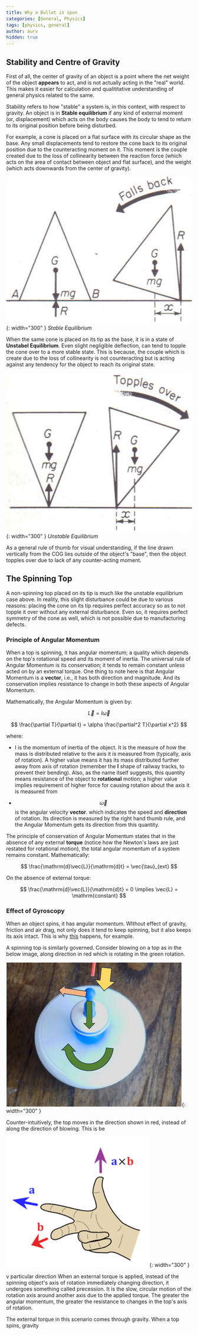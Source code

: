 ```yaml
---
title: Why a Bullet is spun
categories: [General, Physics]
tags: [physics, general]
author: aurv
hidden: true
---
```


## Stability and Centre of Gravity

First of all, the center of gravity of an object is a point where the net weight of the object **appears** to act, and is not actually acting in the "real" world. This makes it easier for calculation and qualititative understanding of general physics related to the same.

Stability refers to how "stable" a system is, in this context, with respect to gravity. An object is in **Stable equilibrium** if any kind of external moment (or, displacement) which acts on the body causes the body to tend to return to its original position before being disturbed.

For example, a cone is placed on a flat surface with its circular shape as the base. Any small displacements tend to restore the cone back to its original position due to the counteracting moment on it. This moment is the couple created due to the loss of collinearity between the reaction force (which acts on the area of contact between object and flat surface), and the weight (which acts downwards from the center of gravity).

![Desktop View](/assets/img/posts/2024-06-08-why-a-bullet-spins/stable_equi.png){: width="300" }
_Stable Equilibrium_

When the same cone is placed on its tip as the base, it is in a state of **Unstabel Equilibrium**. Even slight negligible deflection, can tend to topple the cone over to a more stable state. This is because, the couple which is create due to the loss of collinearity is not counteracting but is acting against any tendency for the object to reach its original state.

![Desktop View](/assets/img/posts/2024-06-08-why-a-bullet-spins/unstable_equi.png){: width="300" }
_Unstable Equilibrium_

As a general rule of thumb for visual understanding, if the line drawn vertically from the COG lies outside of the object's "base", then the object topples over due to lack of any counter-acting moment.

## The Spinning Top

A non-spinning top placed on its tip is much like the unstable equilibrium case above. In reality, this slight disturbance could be due to various reasons: placing the cone on its tip requires perfect accuracy so as to not topple it over without any external disturbance. Even so, it requires perfect symmetry of the cone as well, which is not possible due to manufacturing defects.

### Principle of Angular Momentum

When a top is spinning, it has angular momentum; a quality which depends on the top's rotational speed and its moment of inertia. The universal rule of Angular Momentum is its conservation; it tends to remain constant unless acted on by an external torque. One thing to note here is that Angular Momentum is a **vector**, i.e., it has both direction and magnitude. And its conservation implies resistance to change in both these aspects of Angular Momentum.

Mathematically, the Angular Momentum is given by:

$$
\vec{L} = I\vec{\omega}
$$

$$
\frac{\partial T}{\partial t} = \alpha \frac{\partial^2 T}{\partial x^2}
$$

where:

- I is the momentum of inertia of the object. It is the measure of how the mass is distributed relative to the axis it is measured from (typically, axis of rotation). A higher value means it has its mass distributed further away from axis of rotation (remember the **I** shape of railway tracks, to prevent their bending). Also, as the name itself suggests, this quantity means resistance of the object to **rotational** motion; a higher value implies requirement of higher force for causing rotation about the axis it is measured from

- $$ \vec{\omega} $$ is the angular velocity **vector**. which indicates the speed and **direction** of rotation. Its direction is measured by the right hand thumb rule, and the Angular Momentum gets its direction from this quantity.

The principle of conservation of Angular Momentum states that in the absence of any external **torque** (notice how the Newton's laws are just restated for rotational motion), the total angular momentum of a system remains constant. Mathematically:

$$
\frac{\mathrm{d}\vec{L}}{\mathrm{d}t} = \vec{\tau}_{ext}
$$

On the absence of external torque:

$$
\frac{\mathrm{d}\vec{L}}{\mathrm{d}t} = 0 \implies \vec{L} = \mathrm{constant}
$$

### Effect of Gyroscopy

When an object spins, it has angular momentum. WIthout effect of gravity, friction and air drag, not only does it tend to keep spinning, but it also keeps its axis intact. This is why <a target="_blank" href="https://www.youtube.com/watch?v=xGdH0lwFOiM">this</a> happens, for example.

A spinning top is similarly governed. Consider blowing on a top as in the below image, along direction in red which is rotating in the green rotation.

![Desktop View](/assets/img/posts/2024-06-08-why-a-bullet-spins/blowing_spinning_top.png){: width="300" }

Counter-intuitively, the top moves in the direction shown in red, instead of along the direction of blowing. This is be

![Desktop View](/assets/img/posts/2024-06-08-why-a-bullet-spins/RHT.png){: width="300" }

v particular direction When an external torque is applied, instead of the spinning object's axis of rotation immediately changing direction, it undergoes something called precession. It is the slow, circular motion of the rotation axis around another axis due to the applied torque. The greater the angular momentum, the greater the resistance to changes in the top's axis of rotation.

The external torque in this scenario comes through gravity. When a top spins, gravity 
